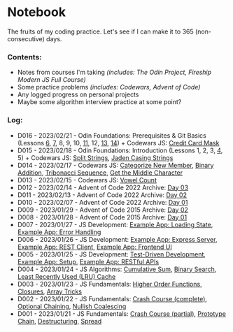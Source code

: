 # Notebook
The fruits of my coding practice. Let's see if I can make it to 365 (non-consecutive) days.

### Contents:
- Notes from courses I'm taking *(includes: The Odin Project, Fireship Modern JS Full Course)*
- Some practice problems *(includes: Codewars, Advent of Code)*
- Any logged progress on personal projects
- Maybe some algorithm interview practice at some point?

### Log:
- D016 - 2023/02/21 - Odin Foundations: Prerequisites & Git Basics (Lessons [6](https://github.com/gsot1/notebook/blob/main/04_OdinFoundations/06_ComputerBasics.txt), [7](https://github.com/gsot1/notebook/blob/main/04_OdinFoundations/07_HowDoesTheWebWork.txt), 8, 9, 10, [11](https://github.com/gsot1/notebook/blob/main/04_OdinFoundations/11_CommandLineBasics.txt), 12, [13](https://github.com/gsot1/notebook/blob/main/04_OdinFoundations/13_IntroductionToGit.txt), [14](https://github.com/gsot1/notebook/blob/main/04_OdinFoundations/14_GitBasics.txt)) + Codewars JS: [Credit Card Mask](https://github.com/gsot1/notebook/blob/main/03_Codewars/CW0008.js)
- D015 - 2023/02/18 - Odin Foundations: Introduction (Lessons 1, 2, 3, [4](https://github.com/gsot1/notebook/blob/main/04_OdinFoundations/04_AskingForHelp.txt), 5) + Codewars JS: [Split Strings](https://github.com/gsot1/notebook/blob/main/03_Codewars/CW0006.js), [Jaden Casing Strings](https://github.com/gsot1/notebook/blob/main/03_Codewars/CW0007.js)
- D014 - 2023/02/17 - Codewars JS: [Categorize New Member](https://github.com/gsot1/notebook/blob/main/03_Codewars/CW0002.js), [Binary Addition](https://github.com/gsot1/notebook/blob/main/03_Codewars/CW0003F.js), [Tribonacci Sequence](https://github.com/gsot1/notebook/blob/main/03_Codewars/CW0004.js), [Get the Middle Character](https://github.com/gsot1/notebook/blob/main/03_Codewars/CW0005.js)
- D013 - 2023/02/15 - Codewars JS: [Vowel Count](https://github.com/gsot1/notebook/blob/main/03_Codewars/CW0001.js)
- D012 - 2023/02/14 - Advent of Code 2022 Archive: [Day 03](https://github.com/gsot1/notebook/blob/main/02_Advent/2022D03)
- D011 - 2023/02/13 - Advent of Code 2022 Archive: [Day 02](https://github.com/gsot1/notebook/blob/main/02_Advent/2022D02)
- D010 - 2023/02/07 - Advent of Code 2022 Archive: [Day 01](https://github.com/gsot1/notebook/blob/main/02_Advent/2022D01)
- D009 - 2023/01/29 - Advent of Code 2015 Archive: [Day 02](https://github.com/gsot1/notebook/blob/main/02_Advent/2015D02)
- D008 - 2023/01/28 - Advent of Code 2015 Archive: [Day 01](https://github.com/gsot1/notebook/blob/main/02_Advent/2015D01)
- D007 - 2023/01/27 - JS Development: [Example App: Loading State](https://github.com/gsot1/notebook/blob/main/01_FSjs/exampleApp/main.js), [Example App: Error Handling](https://github.com/gsot1/notebook/blob/main/01_FSjs/exampleApp/18_ExpressServer.js)
- D006 - 2023/01/26 - JS Development: [Example App: Express Server](https://github.com/gsot1/notebook/blob/main/01_FSjs/exampleApp/18_ExpressServer.js), [Example App: REST Client](https://github.com/gsot1/notebook/blob/main/01_FSjs/exampleApp/19_RESTClient.txt), [Example App: Frontend UI](https://github.com/gsot1/notebook/blob/main/01_FSjs/exampleApp/20_FrontendUI.txt)
- D005 - 2023/01/25 - JS Development: [Test-Driven Development](https://github.com/gsot1/notebook/blob/main/01_FSjs/15_TDD.js), [Example App: Setup](https://github.com/gsot1/notebook/blob/main/01_FSjs/exampleApp/16_InitialSetup.txt), [Example App: RESTful APIs](https://github.com/gsot1/notebook/blob/main/01_FSjs/exampleApp/17_RESTfulAPIs.txt)
- D004 - 2023/01/24 - JS Algorithms: [Cumulative Sum](https://github.com/gsot1/notebook/blob/main/01_FSjs/12_CumulativeSum.js), [Binary Search](https://github.com/gsot1/notebook/blob/main/01_FSjs/13_BinarySearch.js), [Least Recently Used (LRU) Cache](https://github.com/gsot1/notebook/blob/main/01_FSjs/14_LRUCache.js)
- D003 - 2023/01/23 - JS Fundamentals: [Higher Order Functions](https://github.com/gsot1/notebook/blob/main/01_FSjs/09_HigherOrderFunctions.js), [Closures](https://github.com/gsot1/notebook/blob/main/01_FSjs/10_Closures.js), [Array Tricks](https://github.com/gsot1/notebook/blob/main/01_FSjs/11_ArrayTricks.js)
- D002 - 2023/01/22 - JS Fundamentals: [Crash Course (complete)](https://github.com/gsot1/notebook/blob/main/01_FSjs/03_CrashCourse.txt), [Optional Chaining](https://github.com/gsot1/notebook/blob/main/01_FSjs/07_OptionalChaining.js), [Nullish Coalescing](https://github.com/gsot1/notebook/blob/main/01_FSjs/08_NullishCoalescing.js)
- D001 - 2023/01/21 - JS Fundamentals: [Crash Course (partial)](https://github.com/gsot1/notebook/blob/main/01_FSjs/03_CrashCourse.txt), [Prototype Chain](https://github.com/gsot1/notebook/blob/main/01_FSjs/04_PrototypeChain.js), [Destructuring](https://github.com/gsot1/notebook/blob/main/01_FSjs/05_Destructuring.js), [Spread](https://github.com/gsot1/notebook/blob/main/01_FSjs/06_Spread.js)